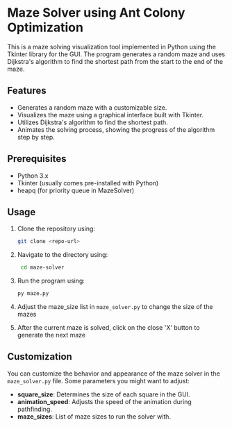 # Maze Solver using Ant Colony Optimization

This is a maze solving visualization tool implemented in Python using the Tkinter library for the GUI. The program generates a random maze and uses Dijkstra's algorithm to find the shortest path from the start to the end of the maze.

## Features

- Generates a random maze with a customizable size.
- Visualizes the maze using a graphical interface built with Tkinter.
- Utilizes Dijkstra's algorithm to find the shortest path.
- Animates the solving process, showing the progress of the algorithm step by step.

## Prerequisites

- Python 3.x
- Tkinter (usually comes pre-installed with Python)
- heapq (for priority queue in MazeSolver)

## Usage

1. Clone the repository using:

   ```bash
   git clone <repo-url>
   ```

2. Navigate to the directory using:

   ```bash
    cd maze-solver
   ```

3. Run the program using:

   ```bash
   py maze.py
   ```

4. Adjust the maze_size list in `maze_solver.py` to change the size of the mazes

5. After the current maze is solved, click on the close 'X' button to generate the next maze

## Customization

You can customize the behavior and appearance of the maze solver in the `maze_solver.py` file. Some parameters you might want to adjust:

- **square_size**: Determines the size of each square in the GUI.
- **animation_speed**: Adjusts the speed of the animation during pathfinding.
- **maze_sizes**: List of maze sizes to run the solver with.
